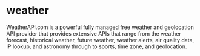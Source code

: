 # weather
WeatherAPI.com is a powerful fully managed free weather and geolocation API provider that provides extensive APIs that range from the weather forecast, historical weather, future weather, weather alerts, air quality data, IP lookup, and astronomy through to sports, time zone, and geolocation.
